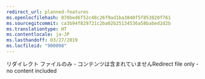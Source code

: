 ```yaml
---
redirect_url: planned-features
ms.openlocfilehash: 070bed6f52c48c26f9ad1ba3840f5f853820f761
ms.sourcegitcommit: ca3b94f829721c2ba02b25134536a58babed2d2b
ms.translationtype: HT
ms.contentlocale: ja-JP
ms.lasthandoff: 03/27/2019
ms.locfileid: "900098"
---
```

<span data-ttu-id="357c6-101">リダイレクト ファイルのみ - コンテンツは含まれていません</span><span class="sxs-lookup"><span data-stu-id="357c6-101">Redirect file only - no content included</span></span>
